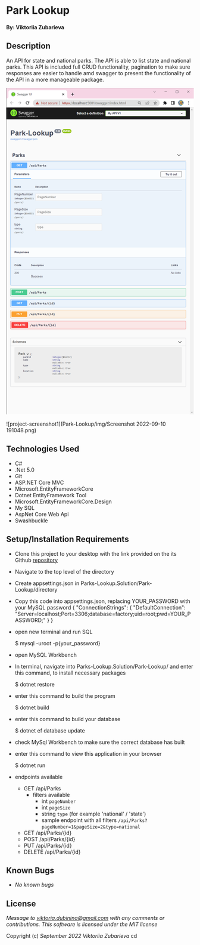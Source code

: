 # Park Lookup

#### By: Viktoriia Zubarieva

## Description

An API for state and national parks. The API is able to list state and national parks.
This API is included full CRUD functionality, pagination to make sure responses are easier to handle amd swagger to present the functionality of the API in a more manageable package.

![project-screenshot](Park-Lookup/img/Screenshot.png)

![project-screenshot1](Park-Lookup/img/Screenshot 2022-09-10 191048.png)

## Technologies Used

- C#
- .Net 5.0
- Git
- ASP.NET Core MVC
- Microsoft.EntityFrameworkCore
- Dotnet EntityFramework Tool
- Microsoft.EntityFrameworkCore.Design
- My SQL
- AspNet Core Web Api
- Swashbuckle

## Setup/Installation Requirements

- Clone this project to your desktop with the link provided on the its Github [repository](https://github.com/vzubarieva/Parks-Lookup.Solution)
- Navigate to the top level of the directory
- Create appsettings.json in Parks-Lookup.Solution/Park-Lookup/directory

- Copy this code into appsettings.json, replacing YOUR_PASSWORD with your MySQL password
  { "ConnectionStrings": { "DefaultConnection": "Server=localhost;Port=3306;database=factory;uid=root;pwd=YOUR_PASSWORD;" } }

- open new terminal and run SQL

  $ mysql -uroot -p{your_password}

- open MySQL Workbench

- In terminal, navigate into Parks-Lookup.Solution/Park-Lookup/ and enter this command, to install necessary packages

  $ dotnet restore

- enter this command to build the program

  $ dotnet build

- enter this command to build your database

  $ dotnet ef database update

- check MySql Workbench to make sure the correct database has built

- enter this command to view this application in your browser

  $ dotnet run

- endpoints available
  - GET /api/Parks
    - filters available
      - int `pageNumber`
      - int `pageSize`
      - string `type` (for example 'national' / 'state')
      - sample endpoint with all filters `/api/Parks?pageNumber=1&pageSize=2&type=national`
  - GET /api/Parks/{id}
  - POST /api/Parks/{id}
  - PUT /api/Parks/{id}
  - DELETE /api/Parks/{id}

## Known Bugs

- _No known bugs_

## License

_Message to viktoria.dubinina@gmail.com with any comments or contributions. This software is licensed under the MIT license_

Copyright (c) _September 2022_ _Viktoriia Zubarieva_
cd
